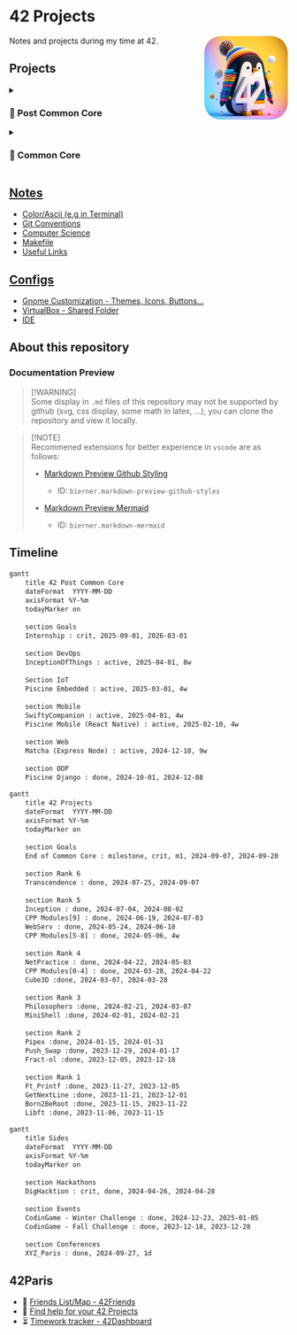 # 42 Projects

<img src="Media/3D render of a penguin with colorful background + 42 Number in white.jpeg" width="30%" title="Bing AI - 3d pinguin logo with 42" draggable="false" style="border-radius: 20%;" align="right"/>

Notes and projects during my time at 42.

## Projects

<details>
<summary>

### 🔮 Post Common Core

</summary>

#### Backend

- [Piscine Python Django](./Projects/Django)

#### Web

- [Matcha](./Projects/Matcha)

</details>

<details>
<summary>

### 🦄 Common Core

</summary>

#### Rank 6

- [Transcendence](./Projects/Transcendence)

#### Rank 5

- [Inception](./Projects/Inception)
- [CPP Modules [5-9]](./Projects/CPP_Modules)
- [WebServ](./Projects/WebServ)

#### Rank 4

- [NetPractice](./Projects/NetPractice/)
- [CPP Modules [0-4]](./Projects/CPP_Modules)
- [Cube3D](./Projects/Cube3D/)

#### Rank 3

- [Philosophers](./Projects/Philosophers/)
- [MiniShell](./Projects/MiniShell/)

#### Rank 2

- [Pipex](./Projects/Pipex/)
- [Push_Swap](./Projects/Push_swap/)
- [Fract-ol](./Projects/Fract-ol/)

#### Rank 1

- [Ft_Printf](./Projects/Ft_printf/)
- [GetNextLine](./Projects/GetNextLine/)
- [Born2BeRoot](./Projects/Born2BeRoot/)

#### Rank 0

- [Libft](./Projects/Libft/)
- [PiscineReloaded](./Projects/PiscineReloaded/)

</details>

## [Notes](./Notes/)

- [Color/Ascii (e.g in Terminal)](./Notes/ascii-art.md)
- [Git Conventions](./Notes/git-conventions.md)
- [Computer Science](./Notes/computer_science.md)
- [Makefile](./Notes/makefile.md)
- [Useful Links](./Notes/useful_links.md)

## [Configs](./Config/)

- [Gnome Customization - Themes, Icons, Buttons...](./Config/Theme/gnome-customization/)
- [VirtualBox - Shared Folder](https://www.golinuxcloud.com/virtualbox-shared-folder/)
- [IDE](./Config/IDE/)

## About this repository

### Documentation Preview

> [!WARNING]\
> Some display in `.md` files of this repository may not be supported by github (svg, css display, some math in latex, ...), you can clone the repository and view it locally.

> [!NOTE]\
> Recommened extensions for better experience in `vscode` are as follows:
>
> - [Markdown Preview Github Styling](https://marketplace.visualstudio.com/items?itemName=bierner.markdown-preview-github-styles)
>
>   - ID: `bierner.markdown-preview-github-styles`
>
> - [Markdown Preview Mermaid](https://marketplace.visualstudio.com/items?itemName=bierner.markdown-mermaid)
>   - ID: `bierner.markdown-mermaid`

## Timeline

```mermaid
gantt
    title 42 Post Common Core
    dateFormat  YYYY-MM-DD
    axisFormat %Y-%m
    todayMarker on

    section Goals
    Internship : crit, 2025-09-01, 2026-03-01

    section DevOps
    InceptionOfThings : active, 2025-04-01, 8w

    Section IoT
    Piscine Embedded : active, 2025-03-01, 4w

    section Mobile
    SwiftyCompanion : active, 2025-04-01, 4w
    Piscine Mobile (React Native) : active, 2025-02-10, 4w

    section Web
    Matcha (Express Node) : active, 2024-12-10, 9w

    section OOP
    Piscine Django : done, 2024-10-01, 2024-12-08
```

```mermaid
gantt
    title 42 Projects
    dateFormat  YYYY-MM-DD
    axisFormat %Y-%m
    todayMarker on

    section Goals
    End of Common Core : milestone, crit, m1, 2024-09-07, 2024-09-20

    section Rank 6
    Transcendence : done, 2024-07-25, 2024-09-07

    section Rank 5
    Inception : done, 2024-07-04, 2024-08-02
    CPP Modules[9] : done, 2024-06-19, 2024-07-03
    WebServ : done, 2024-05-24, 2024-06-18
    CPP Modules[5-8] : done, 2024-05-06, 4w

    section Rank 4
    NetPractice : done, 2024-04-22, 2024-05-03
    CPP Modules[0-4] : done, 2024-03-28, 2024-04-22
    Cube3D :done, 2024-03-07, 2024-03-28

    section Rank 3
    Philosophers :done, 2024-02-21, 2024-03-07
    MiniShell :done, 2024-02-01, 2024-02-21

    section Rank 2
    Pipex :done, 2024-01-15, 2024-01-31
    Push_Swap :done, 2023-12-29, 2024-01-17
    Fract-ol :done, 2023-12-05, 2023-12-18

    section Rank 1
    Ft_Printf :done, 2023-11-27, 2023-12-05
    GetNextLine :done, 2023-11-21, 2023-12-01
    Born2BeRoot :done, 2023-11-15, 2023-11-22
    Libft :done, 2023-11-06, 2023-11-15
```

```mermaid
gantt
    title Sides
    dateFormat  YYYY-MM-DD
    axisFormat %Y-%m
    todayMarker on

    section Hackathons
    DigHacktion : crit, done, 2024-04-26, 2024-04-28

    section Events
    CodinGame - Winter Challenge : done, 2024-12-23, 2025-01-05
    CodinGame - Fall Challenge : done, 2023-12-18, 2023-12-28

    section Conferences
    XYZ_Paris : done, 2024-09-27, 1d
```

## 42Paris

- 🤖 [Friends List/Map - 42Friends](https://friends.42paris.fr/)
- 🔎 [Find help for your 42 Projects](https://github.com/rfautier/find_correction)
- ⏳ [Timework tracker - 42Dashboard](https://dashboard.42paris.fr/)
